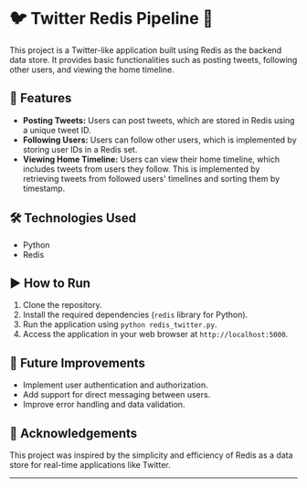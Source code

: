 # 🐦 Twitter Redis Pipeline 🚀

This project is a Twitter-like application built using Redis as the backend data store. It provides basic functionalities such as posting tweets, following other users, and viewing the home timeline.

## 🌟 Features

- **Posting Tweets:** Users can post tweets, which are stored in Redis using a unique tweet ID.
- **Following Users:** Users can follow other users, which is implemented by storing user IDs in a Redis set.
- **Viewing Home Timeline:** Users can view their home timeline, which includes tweets from users they follow. This is implemented by retrieving tweets from followed users' timelines and sorting them by timestamp.

## 🛠️ Technologies Used

- Python 
- Redis 

## ▶️ How to Run

1. Clone the repository.
2. Install the required dependencies (`redis` library for Python).
3. Run the application using `python redis_twitter.py`.
4. Access the application in your web browser at `http://localhost:5000`.

## 🚀 Future Improvements

- Implement user authentication and authorization.
- Add support for direct messaging between users.
- Improve error handling and data validation.

## 🙏 Acknowledgements

This project was inspired by the simplicity and efficiency of Redis as a data store for real-time applications like Twitter.

---
